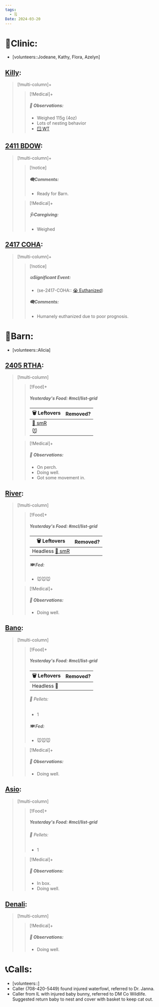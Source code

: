 ```yaml
---
tags:
  - 🗒️
Date: 2024-03-20
---
```


# 🏥Clinic:
- [volunteers::Jodeane, Kathy, Flora, Azelyn]

## [Killy](../RARE%20Birds/Ed%20Birds/Killy.md):
> [!multi-column]+
>
>> [!Medical]+
>> ##### 🔭 Observations:
>> - Weighed 115g (4oz)
>> - Lots of nesting behavior
>> - [🪟 WT](../Admin/Codes/Window%20time.md)

## [2411 BDOW](../RARE%20Birds/2411%20BDOW.md):
> [!multi-column]+
>
>> [!notice]
>> ##### 🗨️Comments:
>> - Ready for Barn.
>
>> [!Medical]+
>> ##### 🩺Caregiving:
>> - Weighed
>>

## [2417 COHA](../RARE%20Birds/2417%20COHA.md):
> [!multi-column]+
>
>> [!notice]
>> ##### 💥Significant Event:
>> - (se-2417-COHA:: [😭 Euthanized](../Admin/Codes/Euthanized.md))
>>
>> ##### 🗨️Comments:
>> - Humanely euthanized due to poor prognosis.
>

# 🏡Barn:
- [volunteers::Alicia]

## [2405 RTHA](../RARE%20Birds/2405%20RTHA.md):
> [!multi-column]
>
>> [!Food]+
>> ##### Yesterday's Food: #mcl/list-grid
>> |🗑️ Leftovers| Removed?
>> |---|---|
>>|[🐀 smR](../Admin/Codes/Food/Small%20Rat.md)|
>>|🐭|
>>
>
>> [!Medical]+
>> ##### 🔭 Observations:
>> - On perch.
>> - Doing well.
>> - Got some movement in.

## [River](../RARE%20Birds/Ed%20Birds/River.md):
> [!multi-column]
>
>> [!Food]+
>> ##### Yesterday's Food: #mcl/list-grid
>> |🗑️ Leftovers| Removed?
>> |---|---|
>>|Headless [🐀 smR](../Admin/Codes/Food/Small%20Rat.md)|
>>
>> ##### 🍽️ Fed:
>> - 🐭🐭🐭
>
>> [!Medical]+
>> ##### 🔭 Observations:
>> - Doing well.

## [Bano](../RARE%20Birds/Ed%20Birds/Bano.md):
> [!multi-column]
>
>> [!Food]+
>> ##### Yesterday's Food: #mcl/list-grid
>> |🗑️ Leftovers| Removed?
>> |---|---|
>>|Headless 🐀|
>>
>>###### 💩 Pellets:
>>- 1
>>
>> ##### 🍽️ Fed:
>> - 🐭🐭🐭
>
>> [!Medical]+
>> ##### 🔭 Observations:
>> - Doing well.

## [Asio](../RARE%20Birds/Ed%20Birds/Asio.md):
> [!multi-column]
>
>> [!Food]+
>> ##### Yesterday's Food: #mcl/list-grid
>>###### 💩 Pellets:
>>- 1
>
>> [!Medical]+
>> ##### 🔭 Observations:
>> - In box.
>> - Doing well.

## [Denali](../RARE%20Birds/Ed%20Birds/Denali.md):
> [!multi-column]
>
>> [!Medical]+
>> ##### 🔭 Observations:
>> - Doing well.

# 📞Calls:
- [volunteers::]
- Caller (708-420-5449) found injured waterfowl, referred to Dr. Janna.
- Caller from IL with injured baby bunny, referred to DM Co Wildlife. Suggested return baby to nest and cover with basket to keep cat out.

